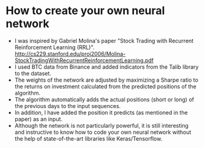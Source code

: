 # How to create your own neural network

- I was inspired by Gabriel Molina's paper "Stock Trading with Recurrent Reinforcement Learning (RRL)".
  http://cs229.stanford.edu/proj2006/Molina-StockTradingWithRecurrentReinforcementLearning.pdf 
- I used BTC data from Binance and added indicators from the Talib library to the dataset.
- The weights of the network are adjusted by maximizing a Sharpe ratio to the returns on investment calculated from the predicted positions of the algorithm.
- The algorithm automatically adds the actual positions (short or long) of the previous days to the input sequences.
- In addition, I have added the position it predicts (as mentioned in the paper) as an input.
- Although the network is not particularly powerful, it is still interesting and instructive to know how to code your own neural network without the help of state-of-the-art libraries like Keras/Tensorflow.
